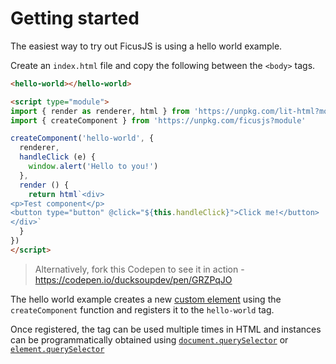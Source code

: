 # Getting started

The easiest way to try out FicusJS is using a hello world example.

Create an `index.html` file and copy the following between the `<body>` tags.

```html
<hello-world></hello-world>

<script type="module">
import { render as renderer, html } from 'https://unpkg.com/lit-html?module'
import { createComponent } from 'https://unpkg.com/ficusjs?module'

createComponent('hello-world', {
  renderer,
  handleClick (e) {
    window.alert('Hello to you!')
  },
  render () {
    return html`<div>
<p>Test component</p>
<button type="button" @click="${this.handleClick}">Click me!</button>
</div>`
  }
})
</script>
```

> Alternatively, fork this Codepen to see it in action - https://codepen.io/ducksoupdev/pen/GRZPqJO

The hello world example creates a new [custom element](https://developer.mozilla.org/en-US/docs/Web/Web_Components/Using_custom_elements)
using the `createComponent` function and registers it to the `hello-world` tag.

Once registered, the tag can be used multiple times in HTML and instances can be programmatically obtained using [`document.querySelector`](https://developer.mozilla.org/en-US/docs/Web/API/Document/querySelector)
or [`element.querySelector`](https://developer.mozilla.org/en-US/docs/Web/API/Element/querySelector)
